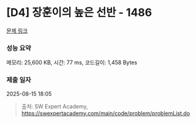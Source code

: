 # [D4] 장훈이의 높은 선반 - 1486 

[문제 링크](https://swexpertacademy.com/main/code/problem/problemDetail.do?contestProbId=AV2b7Yf6ABcBBASw) 

### 성능 요약

메모리: 25,600 KB, 시간: 77 ms, 코드길이: 1,458 Bytes

### 제출 일자

2025-08-15 18:05



> 출처: SW Expert Academy, https://swexpertacademy.com/main/code/problem/problemList.do